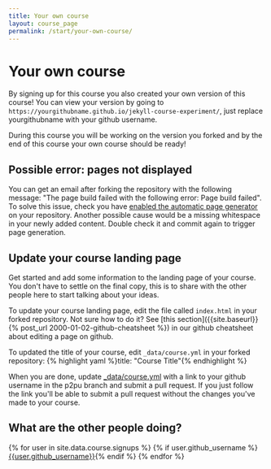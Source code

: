 ```yaml
---
title: Your own course
layout: course_page
permalink: /start/your-own-course/
---
```

# Your own course

By signing up for this course you also created your own version of this course! You can view your version by going to `https://yourgithubname.github.io/jekyll-course-experiment/`, just replace yourgithubname with your github username.

During this course you will be working on the version you forked and by the end of this course your own course should be ready!

## Possible error: pages not displayed
You can get an email after forking the repository with the following message: "The page build failed with the following error: Page build failed". To solve this issue, check you have [enabled the automatic page generator](https://help.github.com/articles/creating-pages-with-the-automatic-generator) on your repository. Another possible cause would be a missing whitespace in your newly added content. Double check it and commit again to trigger page generation.

## Update your course landing page

Get started and add some information to the landing page of your course. You don't have to settle on the final copy, this is to share with the other people here to start talking about your ideas.

To update your course landing page, edit the file called `index.html` in your forked repository. Not sure how to do it? See [this section]({{site.baseurl}}{% post_url 2000-01-02-github-cheatsheet %}) in our github cheatsheet about editing a page on github.

To updated the title of your course, edit `_data/course.yml` in your forked repository: {% highlight yaml %}title: "Course Title"{% endhighlight %}

When you are done, update [_data/course.yml]({{site.github.repository_url}}/edit/gh-pages/_data/course.yml) with a link to your github username in the p2pu branch and submit a pull request. If you just follow the link you'll be able to submit a pull request without the changes you've made to your course.

## What are the other people doing?

{% for user in site.data.course.signups %}
  {% if user.github_username %}[{{user.github_username}}](http://{{user.github_username}}.github.io/jekyll-course-experiment/){% endif %}
{% endfor %}

